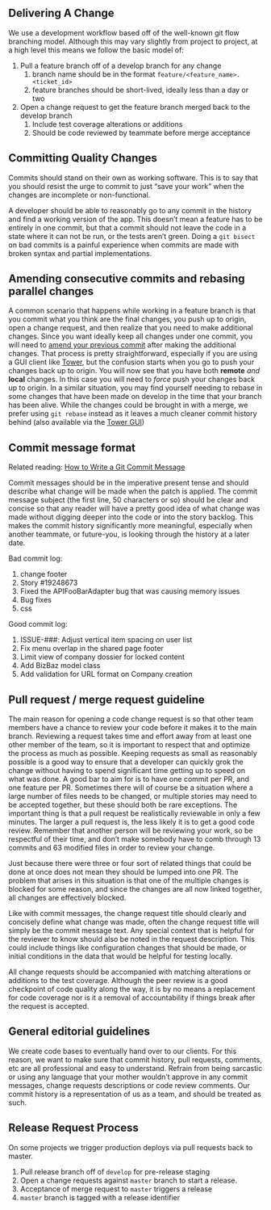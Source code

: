 ## Delivering A Change
We use a development workflow based off of the well-known git flow branching model. Although this may vary slightly from project to project, at a high level this means we follow the basic model of:

1. Pull a feature branch off of a develop branch for any change
    1. branch name should be in the format `feature/<feature_name>.<ticket_id>`
    1. feature branches should be short-lived, ideally less than a day or two
1. Open a change request to get the feature branch merged back to the develop branch
    1. Include test coverage alterations or additions
    1. Should be code reviewed by teammate before merge acceptance

## Committing Quality Changes
Commits should stand on their own as working software. This is to say that you should resist the urge to commit to just “save your work” when the changes are incomplete or non-functional.

A developer should be able to reasonably go to any commit in the history and find a working version of the app. This doesn’t mean a feature has to be entirely in one commit, but that a commit should not leave the code in a state where it can not be run, or the tests aren’t green. Doing a `git bisect` on bad commits is a painful experience when commits are made with broken syntax and partial implementations.

## Amending consecutive commits and rebasing parallel changes
A common scenario that happens while working in a feature branch is that you commit what you think are the final changes, you push up to origin, open a change request, and then realize that you need to make additional changes. Since you want ideally keep all changes under one commit, you will need to [amend your previous commit](https://git-scm.com/book/en/v2/Git-Tools-Rewriting-History) after making the additional changes. That process is pretty straightforward, especially if you are using a GUI client like [Tower](https://www.git-tower.com/help/mac/working-copy/commit-changes), but the confusion starts when you go to push your changes back up to origin. You will now see that you have both **remote** *and* **local** changes. In this case you will need to *force* push your changes back up to origin.
In a similar situation, you may find yourself needing to rebase in some changes that have been made on develop in the time that your branch has been alive. While the changes could be brought in with a merge, we prefer using `git rebase` instead as it leaves a much cleaner commit history behind (also available via the [Tower GUI](https://www.git-tower.com/help/mac/branches-and-tags/merge-rebase))

## Commit message format
Related reading: [How to Write a Git Commit Message](http://chris.beams.io/posts/git-commit/)

Commit messages should be in the imperative present tense and should describe what change will be made when the patch is applied. The commit message subject (the first line, 50 characters or so) should be clear and concise so that any reader will have a pretty good idea of what change was made without digging deeper into the code or into the story backlog. This makes the commit history significantly more meaningful, especially when another teammate, or future-you, is looking through the history at a later date.

Bad commit log:

1. change footer
1. Story #19248673
1. Fixed the APIFooBarAdapter bug that was causing memory issues
1. Bug fixes
1. css

Good commit log:

1. ISSUE-###: Adjust vertical item spacing on user list
1. Fix menu overlap in the shared page footer
1. Limit view of company dossier for locked content
1. Add BizBaz model class
1. Add validation for URL format on Company creation

## Pull request / merge request guideline
The main reason for opening a code change request is so that other team members have a chance to review your code before it makes it to the main branch. Reviewing a request takes time and effort away from at least one other member of the team, so it is important to respect that and optimize the process as much as possible. Keeping requests as small as reasonably possible is a good way to ensure that a developer can quickly grok the change without having to spend significant time getting up to speed on what was done. A good bar to aim for is to have one commit per PR, and one feature per PR. Sometimes there will of course be a situation where a large number of files needs to be changed, or multiple stories may need to be accepted together, but these should both be rare exceptions. The important thing is that a pull request be realistically reviewable in only a few minutes. The larger a pull request is, the less likely it is to get a good code review. Remember that another person will be reviewing your work, so be respectful of their time, and don’t make somebody have to comb through 13 commits and 63 modified files in order to review your change.

Just because there were three or four sort of related things that could be done at once does not mean they should be lumped into one PR. The problem that arises in this situation is that one of the multiple changes is blocked for some reason, and since the changes are all now linked together, all changes are effectively blocked.

Like with commit messages, the change request title should clearly and concisely define what change was made, often the change request title will simply be the commit message text. Any special context that is helpful for the reviewer to know should also be noted in the request description. This could include things like configuration changes that should be made, or initial conditions in the data that would be helpful for testing locally.

All change requests should be accompanied with matching alterations or additions to the test coverage. Although the peer review is a good checkpoint of code quality along the way, it is by no means a replacement for code coverage nor is it a removal of accountability if things break after the request is accepted.

## General editorial guidelines
We create code bases to eventually hand over to our clients. For this reason, we want to make sure that commit history, pull requests, comments, etc are all professional and easy to understand. Refrain from being sarcastic or using any language that your mother wouldn’t approve in any commit messages, change requests descriptions or code review comments. Our commit history is a representation of us as a team, and should be treated as such.

## Release Request Process
On some projects we trigger production deploys via pull requests back to master.

1. Pull release branch off of `develop` for pre-release staging
1. Open a change requests against `master` branch to start a release.
1. Acceptance of merge request to `master` triggers a release
1. `master` branch is tagged with a release identifier

